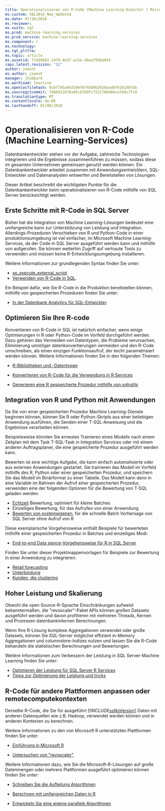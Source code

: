 ```yaml
---
title: Operationalisieren von R-Code (Machine Learning-Dienste) | Microsoft Docs
ms.custom: SQL2016_New_Updated
ms.date: 07/26/2016
ms.reviewer: 
ms.suite: sql
ms.prod: machine-learning-services
ms.prod_service: machine-learning-services
ms.component: r
ms.technology: 
ms.tgt_pltfrm: 
ms.topic: article
ms.assetid: f15696b1-2479-4e5f-ac5e-4beaf958a043
caps.latest.revision: "11"
author: jeannt
ms.author: jeannt
manager: jhubbard
ms.workload: Inactive
ms.openlocfilehash: 0c8f745a943104fbf4589b2929aad9f018196fdb
ms.sourcegitcommit: f486d12078a45c87b0fcf52270b904ca7b0c7fc8
ms.translationtype: MT
ms.contentlocale: de-DE
ms.lasthandoff: 01/08/2018
---
```

# <a name="operationalize-r-code-machine-learning-services"></a>Operationalisieren von R-Code (Machine Learning-Services)

Datenbankentwickler stehen vor der Aufgabe, zahlreiche Technologien integrieren und die Ergebnisse zusammenführen zu müssen, sodass diese im gesamten Unternehmen gemeinsam genutzt werden können. Ein Datenbankentwickler arbeitet zusammen mit Anwendungsentwicklern, SQL-Entwickler und Datenanalysten entwerfen und Bereitstellen von Lösungen.

Dieser Artikel beschreibt die wichtigsten Punkte für die Datenbankentwickler beim operationalisieren von R-Code mithilfe von SQL Server berücksichtigt werden.

## <a name="get-started-with-r-code-in-sql-server"></a>Erste Schritte mit R-Code in SQL Server

Bisher hat die Integration von Machine Learning-Lösungen bedeutet eine umfangreiche kann zur Unterstützung von Leistung und Integration. Allerdings-Prozeduren Verschieben von R und Python-Code in einer produktionsumgebung ist viel einfacher, im Microsoft Machine Learning-Services, da der Code in SQL Server ausgeführt werden kann und mithilfe von aufgerufen. Sie können weiterhin Zugriff auf vertraute Tools zu verwenden und müssen keine R-Entwicklungsumgebung installieren. 

Weitere Informationen zur grundlegenden Syntax finden Sie unter:

+ [sp_execute_external_script](../../relational-databases/system-stored-procedures/sp-execute-external-script-transact-sql.md)
+ [Verwenden von R-Code in SQL](../../advanced-analytics/tutorials/rtsql-using-r-code-in-transact-sql-quickstart.md).

Ein Beispiel dafür, wie Sie R-Code in die Produktion bereitstellen können, mithilfe von gespeicherten Prozeduren finden Sie unter:

+ [In der Datenbank Analytics für SQL-Entwickler](../../advanced-analytics/tutorials/sqldev-in-database-r-for-sql-developers.md).

## <a name="optimize-your-r-code"></a>Optimieren Sie Ihre R-code

Konvertieren von R-Code in SQL ist natürlich einfacher, wenn einige Optimierungen in R oder Python-Code im Vorfeld durchgeführt werden. Dazu gehören das Vermeiden von Datentypen, die Probleme verursachen, Eliminierung unnötiger datenkonvertierungen vermeiden und den R-Code umschreiben, als einen einzigen Funktionsaufruf, der leicht parametrisiert werden können. Weitere Informationen finden Sie in den folgenden Themen:

+ [R-Bibliotheken und -Datentypen](r-libraries-and-data-types.md)

+ [Konvertieren von R-Code für die Verwendung in R Services](converting-r-code-for-use-in-sql-server.md)

+ [Generieren eine R gespeicherte Prozedur mithilfe von sqlrutils](generating-an-r-stored-procedure-for-r-code-using-the-sqlrutils-package.md)

## <a name="integrate-r-and-python-with-applications"></a>Integration von R und Python mit Anwendungen

Da Sie von einer gespeicherten Prozedur Machine Learning-Dienste beginnen können, können Sie R oder Python-Skripts aus einer beliebigen Anwendung ausführen, die Senden einer T-SQL-Anweisung und die Ergebnisse verarbeiten können.

Beispielsweise könnten Sie erneutes Trainieren eines Modells nach einem Zeitplan mit dem Task T-SQL-Task in Integration Services oder mit einem anderen Auftragsplaner, die eine gespeicherte Prozedur ausgeführt werden kann.

Bewerten ist eine wichtige Aufgabe, die kann einfach automatisierte oder aus externen Anwendungen gestartet. Sie trainieren das Modell im Vorfeld mithilfe des R, Python oder einer gespeicherten Prozedur, und speichern Sie das Modell im Binärformat zu einer Tabelle. Das Modell kann dann in eine Variable im Rahmen der Aufruf einer gespeicherten Prozedur, verwenden eine der folgenden Optionen für die Bewertung von T-SQL geladen werden:

+ [Echtzeit](../real-time-scoring.md) Bewertung, optimiert für kleine Batches
+ Einzeiliges Bewertung, für das Aufrufen von einer Anwendung
+ [Bewerten von systemeigenen](../sql-native-scoring.md), für die schnelle Batch Vorhersage von SQL Server ohne Aufruf von R

Diese exemplarische Vorgehensweise enthält Beispiele für bewerteten mithilfe einer gespeicherten Prozedur in Batches und einzeiliges Modi:

+ [End-to-end Data sience-Vorgehensweise für R in SQL Server](../tutorials/walkthrough-data-science-end-to-end-walkthrough.md)

Finden Sie unter dieser Projektmappenvorlagen für Beispiele zur Bewertung in einer Anwendung zu integrieren:

+ [Retail forecasting](https://github.com/Microsoft/SQL-Server-R-Services-Samples/blob/master/RetailForecasting/Introduction.md)
+ [Unterbindung](https://github.com/Microsoft/SQL-Server-R-Services-Samples/blob/master/FraudDetection/Introduction.md)
+ [Kunden, die clustering](https://github.com/Microsoft/sql-server-samples/tree/master/samples/features/r-services/getting-started/customer-clustering)

## <a name="boost-performance-and-scale"></a>Hoher Leistung und Skalierung

Obwohl die open Source-R-Sprache Einschränkungen aufweist bekanntermaßen, die "revoscaler"-Paket APIs können großen Datasets ausgeführt werden und davon profitieren mit mehreren Threads, Kernen und Prozessen datenbankinternen Berechnungen.

Wenn Ihre R-Lösung komplexe Aggregationen verwendet oder große Datasets, können Sie SQL-Server möglichst effizient in-Memory Aggregationen und columnstore-Indizes nutzen und lassen Sie die R-Code behandeln die statistischen Berechnungen und Bewertungen.

Weitere Informationen zum Verbessern der Leistung in SQL Server-Machine Learning finden Sie unter:

+ [Optimieren der Leistung für SQL Server R Services](../../advanced-analytics/r/sql-server-r-services-performance-tuning.md)
+ [Tipps zur Optimierung der Leistung und tricks](https://gallery.cortanaintelligence.com/Tutorial/SQL-Server-Optimization-Tips-and-Tricks-for-Analytics-Services)

## <a name="adapt-r-code-for-other-platforms-or-compute-contexts"></a>R-Code für andere Plattformen anpassen oder remotecomputekontexten

Derselbe R-Code, die Sie für ausgeführt [!INCLUDE[ssNoVersion](../../includes/ssnoversion-md.md)] Daten mit anderen Datenquellen wie z.B. Hadoop, verwendet werden können und in anderen Kontexten zu berechnen.

Weitere Informationen zu den von Microsoft R unterstützten Plattformen finden Sie unter:

+ [Einführung in Microsoft R](https://docs.microsoft.com/r-server/)

+ [Untersuchen von "revoscaler"](https://docs.microsoft.com/r-server/r/tutorial-r-to-revoscaler)

Weitere Informationen dazu, wie Sie die Microsoft-R-Lösungen auf große Datenmengen oder mehrere Plattformen ausgeführt optimieren können finden Sie unter:

+ [Schreiben Sie die Aufteilung Algorithmen](https://docs.microsoft.com/r-server/r/how-to-developer-write-chunking-algorithms)

+ [Berechnen mit umfangreichen Daten in R](https://docs.microsoft.com/r-server/r/tutorial-large-data-tips)

+ [Entwickeln Sie eine eigene parallele Algorithmen](https://docs.microsoft.com/r-server/r-reference/revopemar/pemar)

